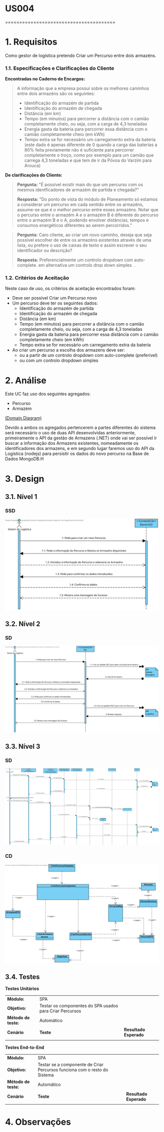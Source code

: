 # US004
=======================================


# 1. Requisitos

Como gestor de logística pretendo Criar um Percurso entre dois armazéns.

### 1.1. Especificações e Clarificações do Cliente  


 **Encontradas no Caderno de Encargos:**
 
>A informação que a empresa possui sobre os melhores caminhos entre dois armazéns são os seguintes:
>	- Identificação do armazém de partida
>	- Identificação do armazém de chegada
>	- Distância (em km)
>	- Tempo (em minutos) para percorrer a distância com o camião completamente cheio, ou seja, com a carga de 4,3 toneladas
>	- Energia gasta da bateria para percorrer essa distância com o camião completamente cheio (em kWh)
>	- Tempo extra se for necessário um carregamento extra da bateria (este dado é apenas diferente de 0 quando a carga das baterias a 80% feita previamente não é suficiente para percorrer completamente o troço, como por exemplo para um camião que carrega 4,3 toneladas e que tem de ir da Póvoa do Varzim para Arouca)

 **De clarificações do Cliente:**
 
>**Pergunta:** "É possível existir mais do que um percurso com os mesmos identficadores de armazém de partida e chegada?"
>
>**Resposta:** "Do ponto de vista do módulo de Planeamento só estamos a considerar um percurso em cada sentido entre os armazéns, assume-se que é o melhor percurso entre esses armazéns. Notar que o percurso entre o armazém A e o armazém B é diferente do percurso entre o armazém B e o A, podendo envolver distâncias, tempos e consumos energéticos diferentes ao serem percorridos."

>**Pergunta:** Caro cliente, ao criar um novo caminho, deseja que seja possível escolher de entre os armazéns existentes através de uma lista, ou prefere o uso de caixas de texto e assim escrever o seu identificador ou descrição?
>
>**Resposta:** Preferencialmente um controlo dropdown com  auto-complete. em alternativa um controlo drop down simples  .

### 1.2. Critérios de Aceitação

Neste caso de uso, os critérios de aceitação encontrados foram:

- Deve ser possível Criar um Percurso novo
- Um percurso deve ter os seguintes dados:
	- Identificação do armazém de partida
	- Identificação do armazém de chegada
	- Distância (em km)
	- Tempo (em minutos) para percorrer a distância com o camião completamente cheio, ou seja, com a carga de 4,3 toneladas
	- Energia gasta da bateria para percorrer essa distância com o camião completamente cheio (em kWh)
	- Tempo extra se for necessário um carregamento extra da bateria
- Ao criar um percurso a escolha dos armazens deve ser:
    - ou a partir de um controlo dropdown com auto-complete (preferivel)
    - ou com um controlo dropdown simples


# 2. Análise

Este UC faz uso dos seguintes agregados:
- Percurso
- Armazém 

[(Domain Diagram)](../../Modelo_de_Dominio/DM.svg)

Devido a ambos os agregados pertencerem a partes diferentes do sistema será necessário o uso de duas API desenvolvidas anteriormente, primeiramente o API da gestão de Armazens (.NET) onde vai ser possível ir buscar a informação dos Armazens existentes, nomeadamente os identificadores dos armazens, e em segundo lugar faremos uso do API da Logística (nodejs) para persistir os dados do novo percurso na Base de Dados MongoDB.H

# 3. Design

## 3.1. Nível 1

### SSD

![US004 - SSD](US004_SSD_N1_VP_V1.svg)

## 3.2. Nível 2

### SD

![US004 - SSD - Nível 2](US004_SD_N2_VP_V1.svg)

## 3.3. Nível 3

### SD

![US004 - SSD - Nível 3](US004_SD_N3_VP_V1.svg)

### CD

![US004 - CD - Nível 3](US004_CD_N3_VL_V1.svg)

## 3.4. Testes 

**Testes Unitários**

| | | |
| --- | --- | --- |
| **Módulo:** | SPA |
| **Objetivo:** | Testar os componentes do SPA usados para Criar Percursos |
| **Método de teste:** | Automático |
| **Cenário** | **Teste** | **Resultado Esperado** |
|  |  |  |


**Testes End-to-End**

| | | |
| --- | --- | --- |
| **Módulo:** | SPA |
| **Objetivo:** | Testar se a componente de Criar Percursos funciona com o resto do Sistema  |
| **Método de teste:** | Automático |
| **Cenário** | **Teste** | **Resultado Esperado** |
|  |  |  |

# 4. Observações

